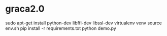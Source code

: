 # graca2.0

sudo apt-get install python-dev libffi-dev libssl-dev
virtualenv venv
source env.sh
pip install -r requirements.txt
python demo.py
